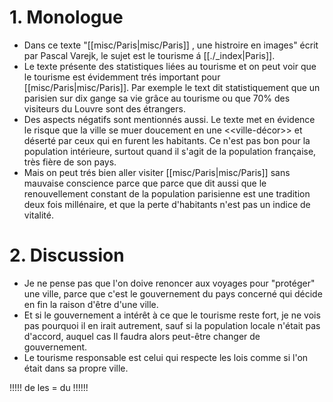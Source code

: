 # 1. Monologue
- Dans ce texte "[[misc/Paris|misc/Paris]] , une histroire en images" écrit par Pascal Varejk, le sujet est le tourisme á [[./_index|Paris]]. 
- Le texte présente des statistiques liées au tourisme et on peut voir que le tourisme est évidemment trés important pour [[misc/Paris|misc/Paris]]. Par exemple le text dit statistiquement que un parisien sur dix gange sa vie grâce au tourisme ou que 70% des visiteurs du Louvre sont des étrangers.
- Des aspects négatifs sont mentionnés aussi. Le texte met en évidence le risque que la ville se muer doucement en une <<ville-décor>> et déserté par ceux qui en furent les habitants. 
Ce n'est pas bon pour la population intérieure, surtout quand il s'agit de la population française, très fière de son pays.
- Mais on peut trés bien aller visiter [[misc/Paris|misc/Paris]] sans mauvaise conscience parce que parce que dit aussi que le renouvellement constant de la population parisienne est une tradition deux fois millénaire, et que la perte d'habitants n'est pas un indice de vitalité.

# 2. Discussion
- Je ne pense pas que l'on doive renoncer aux voyages pour "protéger" une ville, parce que c'est le gouvernement du pays concerné qui décide en fin la raison d'être d'une ville.
- Et si le gouvernement a intérêt à ce que le tourisme reste fort, je ne vois pas pourquoi il en irait autrement, sauf si la population locale n'était pas d'accord, auquel cas Il faudra alors peut-être changer de gouvernement.
- Le tourisme responsable est celui qui respecte les lois comme si l'on était dans sa propre ville. 


!!!!! de les = du !!!!!!